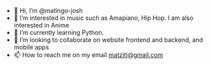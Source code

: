 - 👋 Hi, I’m @matingo-josh
- 👀 I’m interested in music such as Amapiano, Hip Hop. I am also interested in Anime
- 🌱 I’m currently learning Python.
- 💞️ I’m looking to collaborate on website frontend and backend, and mobile apps
- 📫 How to reach me on my email matzitj@gmail.com

<!---
matingo-josh/matingo-josh is a ✨ special ✨ repository because its `README.md` (this file) appears on your GitHub profile.
You can click the Preview link to take a look at your changes.
--->
